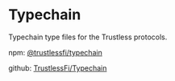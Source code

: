 # Typechain

Typechain type files for the Trustless protocols.

npm: [@trustlessfi/typechain](https://www.npmjs.com/package/@trustlessfi/typechain)

github: [TrustlessFi/Typechain](https://github.com/TrustlessFi/Typechain)
